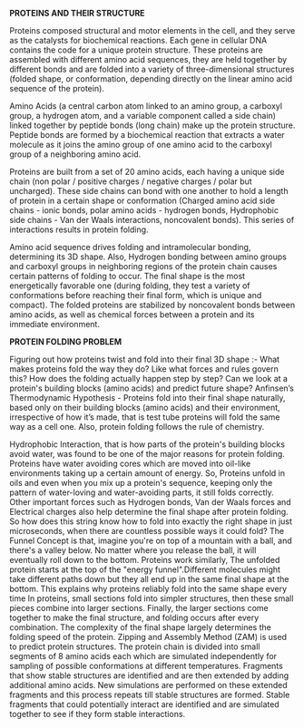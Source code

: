 **PROTEINS AND THEIR STRUCTURE**

Proteins composed structural and motor elements in the cell, and they serve as the catalysts for biochemical reactions. Each gene in cellular DNA contains the code for a unique protein structure. These proteins are assembled with different amino acid sequences, they are held together by different bonds and are folded into a variety of three-dimensional structures (folded shape, or conformation, depending directly on the linear amino acid sequence of the protein).

Amino Acids (a central carbon atom linked to an amino group, a carboxyl group, a hydrogen atom, and a variable component called a side chain) linked together by peptide bonds (long chain) make up the protein structure. Peptide bonds are formed by a biochemical reaction that extracts a water molecule as it joins the amino group of one amino acid to the carboxyl group of a neighboring amino acid.

Proteins are built from a set of 20 amino acids, each having a unique side chain (non polar / positive charges / negative charges / polar but uncharged). These side chains can bond with one another to hold a length of protein in a certain shape or conformation (Charged amino acid side chains - ionic bonds, polar amino acids - hydrogen bonds, Hydrophobic side chains - Van der Waals interactions, noncovalent bonds). This series of interactions results in protein folding. 

Amino acid sequence drives folding and intramolecular bonding, determining its 3D shape. Also, Hydrogen bonding between amino groups and carboxyl groups in neighboring regions of the protein chain causes certain patterns of folding to occur. The final shape is the most energetically favorable one (during folding, they test a variety of conformations before reaching their final form, which is unique and compact). The folded proteins are stabilized by noncovalent bonds between amino acids, as well as chemical forces between a protein and its immediate environment.

**PROTEIN FOLDING PROBLEM**

Figuring out how proteins twist and fold into their final 3D shape :-
What makes proteins fold the way they do? Like what forces and rules govern this?
How does the folding actually happen step by step?
Can we look at a protein's building blocks (amino acids) and predict future shape?
Anfinsen’s Thermodynamic Hypothesis - Proteins fold into their final shape naturally, based only on their building blocks (amino acids) and their environment, irrespective of how it’s made, that is test tube proteins will fold the same way as a cell one. Also, protein folding follows the rule of chemistry. 

Hydrophobic Interaction, that is how parts of the protein's building blocks avoid water, was found to be one of the major reasons for protein folding. Proteins have water avoiding cores which are moved into oil-like environments taking up a certain amount of energy. So, Proteins unfold in oils and even when you mix up a protein's sequence, keeping only the pattern of water-loving and water-avoiding parts, it still folds correctly. Other important forces such as Hydrogen bonds, Van der Waals forces and Electrical charges also help determine the final shape after protein folding.
So how does this string know how to fold into exactly the right shape in just microseconds, when there are countless possible ways it could fold? The Funnel Concept is that, imagine you're on top of a mountain with a ball, and there's a valley below. No matter where you release the ball, it will eventually roll down to the bottom. Proteins work similarly, The unfolded protein starts at the top of the "energy funnel".Different molecules might take different paths down but they all end up in the same final shape at the bottom. This explains why proteins reliably fold into the same shape every time
In proteins, small sections fold into simpler structures, then these small pieces combine into larger sections. Finally, the larger sections come together to make the final structure, and folding occurs after every combination. The complexity of the final shape largely determines the folding speed of the protein. 
Zipping and Assembly Method (ZAM) is used to predict protein structures. The protein chain is divided into small segments of 8 amino acids each which are simulated independently for sampling of possible conformations at different temperatures. Fragments that show stable structures are identified and are then extended by adding additional amino acids. New simulations are performed on these extended fragments and this process repeats till stable structures are formed. Stable fragments that could potentially interact are identified and are simulated together to see if they form stable interactions.
